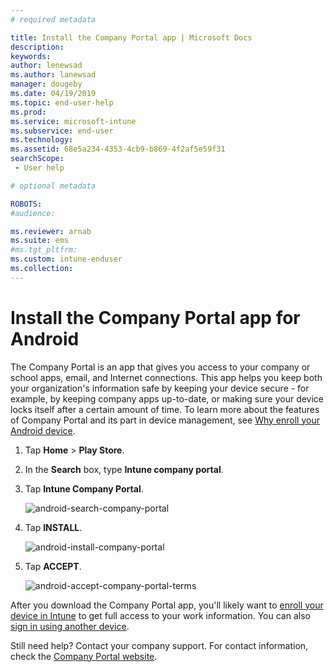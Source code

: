 ```yaml
---
# required metadata

title: Install the Company Portal app | Microsoft Docs
description:
keywords:
author: lenewsad
ms.author: lanewsad
manager: dougeby
ms.date: 04/19/2019
ms.topic: end-user-help
ms.prod:
ms.service: microsoft-intune
ms.subservice: end-user
ms.technology:
ms.assetid: 68e5a234-4353-4cb9-b869-4f2af5e59f31
searchScope:
 - User help

# optional metadata

ROBOTS:  
#audience:

ms.reviewer: arnab
ms.suite: ems
#ms.tgt_pltfrm:
ms.custom: intune-enduser
ms.collection: 
---
```

# Install the Company Portal app for Android

The Company Portal is an app that gives you access to your company or school apps, email, and Internet connections. This app helps you keep both your organization's information safe by keeping your device secure - for example, by keeping company apps up-to-date, or making sure your device locks itself after a certain amount of time. To learn more about the features of Company Portal and its part in device management, see [Why enroll your Android device](why-enroll-android-device.md).  

1. Tap **Home** > **Play Store**.

2. In the **Search** box, type **Intune company portal**.  

3. Tap **Intune Company Portal**.

    ![android-search-company-portal](./media/and-cpinstall-1-search-cp.png)

4. Tap **INSTALL**.

    ![android-install-company-portal](./media/and-cpinstall-2-install.png)

5. Tap **ACCEPT**.

    ![android-accept-company-portal-terms](./media/and-cpinstall-3-cp-accept.png)

After you download the Company Portal app, you'll likely want to [enroll your device in Intune](enroll-device-android-company-portal.md) to get full access to your work information. You can also [sign in using another device](https://docs.microsoft.com/mem/intune/user-help/sign-in-to-the-company-portal#sign-in-from-another-device).  

Still need help? Contact your company support. For contact information, check the [Company Portal website](https://go.microsoft.com/fwlink/?linkid=2010980).

